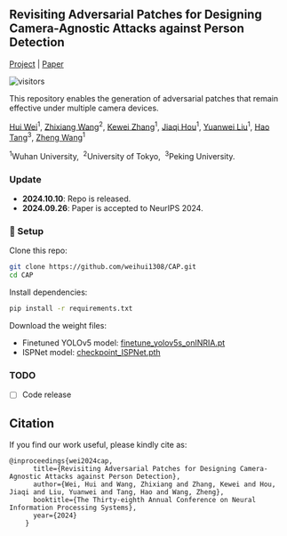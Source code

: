 ## Revisiting Adversarial Patches for Designing Camera-Agnostic Attacks against Person Detection
[Project](https://camera-agnostic.github.io/) | [Paper](https://nips.cc/virtual/2024/poster/96825)

![visitors](https://visitor-badge.laobi.icu/badge?page_id=weihui1308/CAP)

This repository enables the generation of adversarial patches that remain effective under multiple camera devices.

[Hui Wei](https://weihui1308.github.io/)<sup>1</sup>, [Zhixiang Wang](https://lightchaserx.github.io/)<sup>2</sup>, [Kewei Zhang](https://scholar.google.com/citations?user=cFk7BcAAAAAJ&hl=en)<sup>1</sup>, [Jiaqi Hou]()<sup>1</sup>, [Yuanwei Liu]()<sup>1</sup>, [Hao Tang](https://ha0tang.github.io/)<sup>3</sup>, [Zheng Wang](https://wangzwhu.github.io/home/)<sup>1</sup>

<sup>1</sup>Wuhan University,&nbsp;&nbsp;<sup>2</sup>University of Tokyo,&nbsp;&nbsp;<sup>3</sup>Peking University. 

### Update

- **2024.10.10**: Repo is released.
- **2024.09.26**: Paper is accepted to NeurIPS 2024.

### :toolbox: Setup
Clone this repo:
```bash
git clone https://github.com/weihui1308/CAP.git
cd CAP
```

Install dependencies:
```bash
pip install -r requirements.txt
```

Download the weight files:
- Finetuned YOLOv5 model: [finetune_yolov5s_onINRIA.pt](https://github.com/weihui1308/CAP/tree/main/assets/checkpoints)
- ISPNet model: [checkpoint_ISPNet.pth](https://drive.google.com/file/d/1k9g42kr67ygfGAaPcyl6cVLaYNM-l30q/view?usp=sharing)

### TODO

- [ ] Code release

## Citation

If you find our work useful, please kindly cite as:
```
@inproceedings{wei2024cap,
      title={Revisiting Adversarial Patches for Designing Camera-Agnostic Attacks against Person Detection},
      author={Wei, Hui and Wang, Zhixiang and Zhang, Kewei and Hou, Jiaqi and Liu, Yuanwei and Tang, Hao and Wang, Zheng},
      booktitle={The Thirty-eighth Annual Conference on Neural Information Processing Systems},
      year={2024}
    }
```
